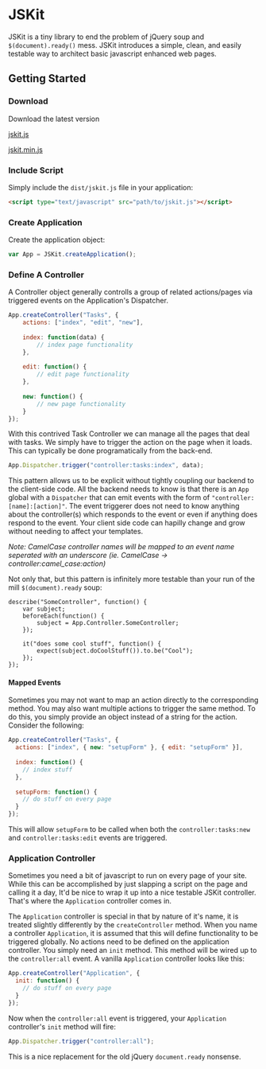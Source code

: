 JSKit
=====

JSKit is a tiny library to end the problem of jQuery soup and `$(document).ready()` mess. JSKit introduces a simple, clean, and easily testable way to architect basic javascript enhanced web pages.

Getting Started
---------------

### Download
Download the latest version

[jskit.js](https://raw.githubusercontent.com/daytonn/jskit/master/dist/jskit.js)

[jskit.min.js](https://raw.githubusercontent.com/daytonn/jskit/master/dist/jskit.min.js)

### Include Script
Simply include the `dist/jskit.js` file in your application:

```html
<script type="text/javascript" src="path/to/jskit.js"></script>
```

### Create Application
Create the application object:

```js
var App = JSKit.createApplication();
```

### Define A Controller
A Controller object generally controlls a group of related actions/pages via triggered events on the Application's Dispatcher.

```js
App.createController("Tasks", {
	actions: ["index", "edit", "new"],
	
	index: function(data) {
		// index page functionality
	},
	
	edit: function() {
		// edit page functionality
	},
	
	new: function() {
		// new page functionality
	}
});
```

With this contrived Task Controller we can manage all the pages that deal with tasks. We simply have to trigger the action on the page when it loads. This can typically be done programatically from the back-end.

```js
App.Dispatcher.trigger("controller:tasks:index", data);
```

This pattern allows us to be explicit without tightly coupling our backend to the client-side code. All the backend needs to know is that there is an `App` global with a `Dispatcher` that can emit events with the form of `"controller:[name]:[action]"`. The event triggerer does not need to know anything about the controller(s) which responds to the event or even if anything does respond to the event. Your client side code can hapilly change and grow without needing to affect your templates.

*Note: CamelCase controller names will be mapped to an event name seperated with an underscore (ie. CamelCase -> controller:camel_case:action)*

Not only that, but this pattern is infinitely more testable than your run of the mill `$(document).ready` soup:

```
describe("SomeController", function() {
	var subject;
	beforeEach(function() {
		subject = App.Controller.SomeController;
	});
	
	it("does some cool stuff", function() {
		expect(subject.doCoolStuff()).to.be("Cool");
	});
});
```

#### Mapped Events

Sometimes you may not want to map an action directly to the corresponding method. You may also want multiple actions to trigger the same method. To do this, you simply provide an object instead of a string for the action. Consider the following:

```js
App.createController("Tasks", {
  actions: ["index", { new: "setupForm" }, { edit: "setupForm" }],
  
  index: function() {
    // index stuff
  },
  
  setupForm: function() {
    // do stuff on every page
  }
});
```

This will allow `setupForm` to be called when both the `controller:tasks:new` and `controller:tasks:edit` events are triggered.

### Application Controller
Sometimes you need a bit of javascript to run on every page of your site. While this can be accomplished by just slapping a script on the page and calling it a day, It'd be nice to wrap it up into a nice testable JSKit controller. That's where the `Application` controller comes in.

The `Application` controller is special in that by nature of it's name, it is treated slightly differently by the `createController` method. When you name a controller `Application`, it is assumed that this will define functionality to be triggered globally. No actions need to be defined on the application controller. You simply need an `init` method. This method will be wired up to the `controller:all` event. A vanilla `Application` controller looks like this:

```js
App.createController("Application", {
  init: function() {
    // do stuff on every page
  }
});
```

Now when the `controller:all` event is triggered, your `Application` controller's `init` method will fire:

```js
App.Dispatcher.trigger("controller:all");
```

This is a nice replacement for the old jQuery `document.ready` nonsense.
